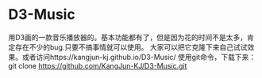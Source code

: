 # D3-Music
用D3画的一款音乐播放器的。基本功能都有了，但是因为花的时间不是太多，肯定存在不少的bug.只要不搞事情就可以使用。
大家可以把它克隆下来自己试试效果。或者访问https://kangjun-kj.github.io/D3-Music/
使用git命令，下载下来：
git clone https://github.com/KangJun-KJ/D3-Music.git
